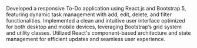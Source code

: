 Developed a responsive To-Do application using React.js and Bootstrap 5, featuring dynamic task management with add, edit, delete, and filter functionalities. Implemented a clean and intuitive user interface optimized for both desktop and mobile devices, leveraging Bootstrap’s grid system and utility classes. Utilized React's component-based architecture and state management for efficient updates and seamless user experience.

